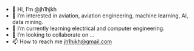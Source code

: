 - 👋 Hi, I’m @jh1hjkh
- 👀 I’m interested in aviation, aviation engineering, machine learning, AI, data mining.
- 🌱 I’m currently learning electrical and computer engineering.
- 💞️ I’m looking to collaborate on ...
- 📫 How to reach me jh1hjkh@gmail.com

<!---
jh1hjkh/jh1hjkh is a ✨ special ✨ repository because its `README.md` (this file) appears on your GitHub profile.
You can click the Preview link to take a look at your changes.
--->
